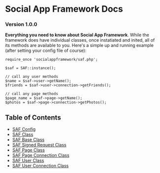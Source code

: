 # Social App Framework Docs
### Version 1.0.0

**Everything you need to know about Social App Framework**. While the framework
does have individual classes, once instatiated and inited, all of its methods
are available to you.  Here's a simple up and running example (after setting 
your config file of course):
    
    require_once 'socialappframework/saf.php';

    $saf = SAF::instance();

    // call any user methods
    $name = $saf->user->getName();
    $friends = $saf->user->connection->getFriends();

    // call any page methods
    $page_name = $saf->page->getName();
    $photos = $saf->page->connection->getPhotos();

## Table of Contents

* [SAF Config](saf_config.md)
* [SAF Class](saf.md)
* [SAF Base Class](saf_base.md)
* [SAF Signed Request Class](saf_signed_request.md)
* [SAF Page Class](saf_page.md)
* [SAF Page Connection Class](saf_page_connection.md)
* [SAF User Class](saf_user.md)
* [SAF User Connection Class](saf_user_connection.md)
